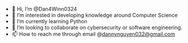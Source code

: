 - 👋 Hi, I’m @Dan4Winn0324
- 👀 I’m interested in developing knowledge around Computer Science
- 🌱 I’m currently learning Python 
- 💞️ I’m looking to collaborate on cybersecurity or software engineering.
- 📫 How to reach me through email @dannynguyen032@gmail.com

<!---
Dan4Winn0324/Dan4Winn0324 is a ✨ special ✨ repository because its `README.md` (this file) appears on your GitHub profile.
You can click the Preview link to take a look at your changes.
--->
